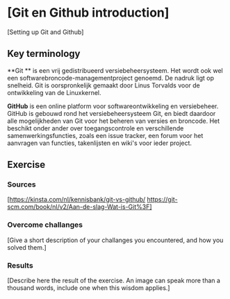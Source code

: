 # [Git en Github introduction]
[Setting up Git and Github]

## Key terminology
**Git ** is een vrij gedistribueerd versiebeheersysteem. Het wordt ook wel een softwarebroncode-managementproject genoemd. De nadruk ligt op snelheid. Git is oorspronkelijk gemaakt door Linus Torvalds voor de ontwikkeling van de Linuxkernel.

**GitHub** is een online platform voor softwareontwikkeling en versiebeheer. GitHub is gebouwd rond het versiebeheersysteem Git, en biedt daardoor alle mogelijkheden van Git voor het beheren van versies en broncode. Het beschikt onder ander over toegangscontrole en verschillende samenwerkingsfuncties, zoals een issue tracker, een forum voor het aanvragen van functies, takenlijsten en wiki's voor ieder project.


## Exercise
### Sources
[https://kinsta.com/nl/kennisbank/git-vs-github/
https://git-scm.com/book/nl/v2/Aan-de-slag-Wat-is-Git%3F]

### Overcome challanges
[Give a short description of your challanges you encountered, and how you solved them.]

### Results
[Describe here the result of the exercise. An image can speak more than a thousand words, include one when this wisdom applies.]
